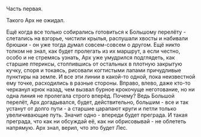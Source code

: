 Часть первая.

Такого Арх не ожидал.

Ещё когда все только собирались готовиться к Большому перелёту - слетались на взгорье, чистили крылья, распушали хвосты и набивали брюшки - он уже тогда думал совсем-совсем о другом. Ещё никто толком не знал, как будет пролегать из их маршрут, а если честно, особо и не стремясь узнать, Арх уже умудрился подглядеть, как старшие птериксы, столпившись от остальных в плотную закрытую кучку, споря и токаясь, рисовали когтистыми лапами причудливые пунктиры на земле. И все эти линии в какой-то одной, пока неизвестной ему точке, расходились в разные стороны. Вправо, влево, даже кто-то черканул крюк назад, чем вызвал бурное крокочуще неготование, но ни одна линия не пролегала строго вперёд. Почему? Ведь Большой перелёт, Арх догадывался, будет, действительно, большим - все и так устанут от долго пути - а старшие царапают круги и петли только увеличивающие путь. Значит одно - впереди будет преграда. И такая преграда, что как ни обсуждай её, как ни обрисовывай - не облететь напрямую. Арх знал, верил, что это будет Лес.
